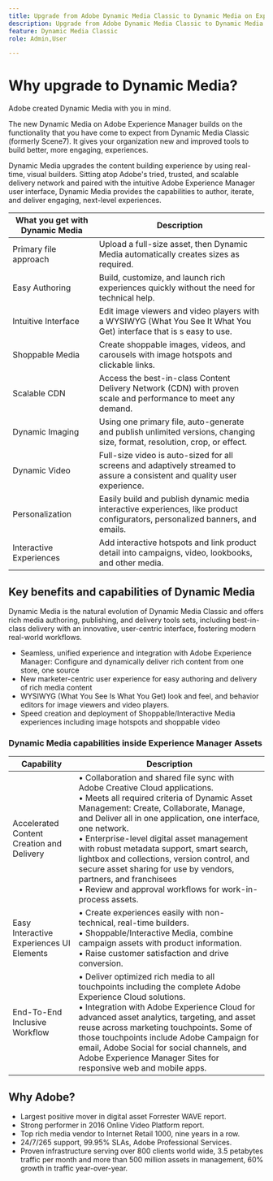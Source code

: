 ```yaml
---
title: Upgrade from Adobe Dynamic Media Classic to Dynamic Media on Experience Manager
description: Upgrade from Adobe Dynamic Media Classic to Dynamic Media on Adobe Experience Manager. Learn about the key benefits and capabilities of Dynamic Media. Review the feature list comparison, upgrade FAQ, and readiness check list. 
feature: Dynamic Media Classic
role: Admin,User

---
```


# Why upgrade to Dynamic Media?

Adobe created Dynamic Media with you in mind. 

The new Dynamic Media on Adobe Experience Manager builds on the functionality that you have come to expect from Dynamic Media Classic (formerly Scene7). It gives your organization new and improved tools to build better, more engaging, experiences.

Dynamic Media upgrades the content building experience by using real-time, visual builders. Sitting atop Adobe's tried, trusted, and scalable delivery network and paired with the intuitive Adobe Experience Manager user interface, Dynamic Media provides the capabilities to author, iterate, and deliver engaging, next-level experiences.

| What you get with Dynamic Media | Description |
| --- | --- |
| Primary file approach | Upload a full-size asset, then Dynamic Media automatically creates sizes as required. |
| Easy Authoring | Build, customize, and launch rich experiences quickly without the need for technical help. |
| Intuitive Interface | Edit image viewers and video players with a WYSIWYG (What You See It What You Get) interface that is s easy to use. |
| Shoppable Media | Create shoppable images, videos, and carousels with image hotspots and clickable links. |
| Scalable CDN | Access the best-in-class Content Delivery Network (CDN) with proven scale and performance to meet any demand. |
| Dynamic Imaging | Using one primary file, auto-generate and publish unlimited versions, changing size, format, resolution, crop, or effect. |
| Dynamic Video | Full-size video is auto-sized for all screens and adaptively streamed to assure a consistent and quality user experience. |
| Personalization | Easily build and publish dynamic media interactive experiences, like product configurators, personalized banners, and emails. |
| Interactive Experiences | Add interactive hotspots and link product detail into campaigns, video, lookbooks, and other media. |

## Key benefits and capabilities of Dynamic Media

Dynamic Media is the natural evolution of Dynamic Media Classic and offers rich media authoring, publishing, and delivery tools sets, including best-in-class delivery with an innovative, user-centric interface, fostering modern real-world workflows.

* Seamless, unified experience and integration with Adobe Experience Manager: Configure and dynamically deliver rich content from one store, one source
* New marketer-centric user experience for easy authoring and delivery of rich media content
* WYSIWYG (What You See Is What You Get) look and feel, and behavior editors for image viewers and video players.
* Speed creation and deployment of Shoppable/Interactive Media experiences including image hotspots and shoppable video

### Dynamic Media capabilities inside Experience Manager Assets

| Capability | Description |
| --- | --- |
| Accelerated Content Creation and Delivery | &bull; Collaboration and shared file sync with Adobe Creative Cloud applications.<br>&bull; Meets all required criteria of Dynamic Asset Management: Create, Collaborate, Manage, and Deliver all in one application, one interface, one network.<br>&bull; Enterprise-level digital asset management with robust metadata support, smart search, lightbox and collections, version control, and secure asset sharing for use by vendors, partners, and franchisees<br>&bull; Review and approval workflows for work-in-process assets.
| Easy Interactive Experiences UI Elements | &bull; Create experiences easily with non-technical, real-time builders.<br>&bull; Shoppable/Interactive Media, combine campaign assets with product information.<br>&bull; Raise customer satisfaction and drive conversion. |
| End-To-End Inclusive Workflow | &bull; Deliver optimized rich media to all touchpoints including the complete Adobe Experience Cloud solutions.<br>&bull; Integration with Adobe Experience Cloud for advanced asset analytics, targeting, and asset reuse across marketing touchpoints. Some of those touchpoints include Adobe Campaign for email, Adobe Social for social channels, and Adobe Experience Manager Sites for responsive web and mobile apps. |

## Why Adobe?
    
* Largest positive mover in digital asset Forrester WAVE report.
* Strong performer in 2016 Online Video Platform report.
* Top rich media vendor to Internet Retail 1000, nine years in a row.
* 24/7/265 support, 99.95% SLAs, Adobe Professional Services.
* Proven infrastructure serving over 800 clients world wide, 3.5 petabytes traffic per month and more than 500 million assets in management, 60% growth in traffic year-over-year.

    
    


    

    





